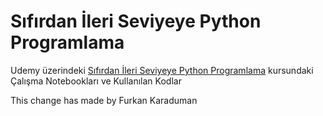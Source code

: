 # Sıfırdan İleri Seviyeye Python Programlama


Udemy üzerindeki [Sıfırdan İleri Seviyeye Python Programlama](https://www.udemy.com/course/sifirdan-ileri-seviyeye-python/?couponCode=PYTHON6) kursundaki Çalışma Notebookları ve Kullanılan Kodlar

This change has made by Furkan Karaduman

